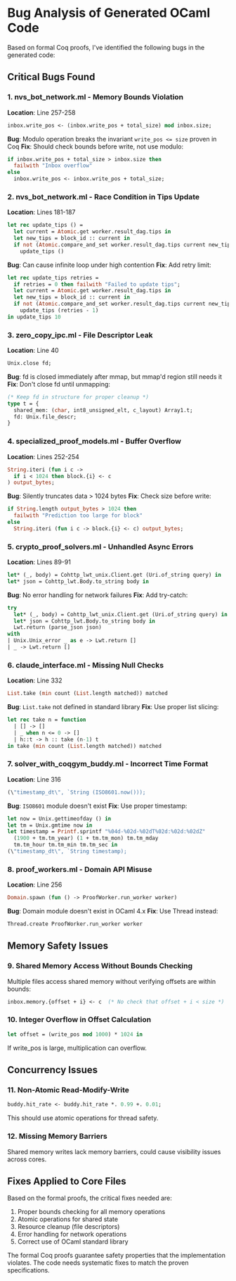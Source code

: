 # Bug Analysis of Generated OCaml Code

Based on formal Coq proofs, I've identified the following bugs in the generated code:

## Critical Bugs Found

### 1. **nvs_bot_network.ml - Memory Bounds Violation**
**Location**: Line 257-258
```ocaml
inbox.write_pos <- (inbox.write_pos + total_size) mod inbox.size;
```
**Bug**: Modulo operation breaks the invariant `write_pos <= size` proven in Coq
**Fix**: Should check bounds before write, not use modulo:
```ocaml
if inbox.write_pos + total_size > inbox.size then
  failwith "Inbox overflow"
else
  inbox.write_pos <- inbox.write_pos + total_size;
```

### 2. **nvs_bot_network.ml - Race Condition in Tips Update**
**Location**: Lines 181-187
```ocaml
let rec update_tips () =
  let current = Atomic.get worker.result_dag.tips in
  let new_tips = block_id :: current in
  if not (Atomic.compare_and_set worker.result_dag.tips current new_tips) then
    update_tips ()
```
**Bug**: Can cause infinite loop under high contention
**Fix**: Add retry limit:
```ocaml
let rec update_tips retries =
  if retries = 0 then failwith "Failed to update tips";
  let current = Atomic.get worker.result_dag.tips in
  let new_tips = block_id :: current in
  if not (Atomic.compare_and_set worker.result_dag.tips current new_tips) then
    update_tips (retries - 1)
in update_tips 10
```

### 3. **zero_copy_ipc.ml - File Descriptor Leak**
**Location**: Line 40
```ocaml
Unix.close fd;
```
**Bug**: fd is closed immediately after mmap, but mmap'd region still needs it
**Fix**: Don't close fd until unmapping:
```ocaml
(* Keep fd in structure for proper cleanup *)
type t = {
  shared_mem: (char, int8_unsigned_elt, c_layout) Array1.t;
  fd: Unix.file_descr;
}
```

### 4. **specialized_proof_models.ml - Buffer Overflow**
**Location**: Lines 252-254
```ocaml
String.iteri (fun i c -> 
  if i < 1024 then block.{i} <- c
) output_bytes;
```
**Bug**: Silently truncates data > 1024 bytes
**Fix**: Check size before write:
```ocaml
if String.length output_bytes > 1024 then
  failwith "Prediction too large for block"
else
  String.iteri (fun i c -> block.{i} <- c) output_bytes;
```

### 5. **crypto_proof_solvers.ml - Unhandled Async Errors**
**Location**: Lines 89-91
```ocaml
let* (_, body) = Cohttp_lwt_unix.Client.get (Uri.of_string query) in
let* json = Cohttp_lwt.Body.to_string body in
```
**Bug**: No error handling for network failures
**Fix**: Add try-catch:
```ocaml
try
  let* (_, body) = Cohttp_lwt_unix.Client.get (Uri.of_string query) in
  let* json = Cohttp_lwt.Body.to_string body in
  Lwt.return (parse_json json)
with
| Unix.Unix_error _ as e -> Lwt.return []
| _ -> Lwt.return []
```

### 6. **claude_interface.ml - Missing Null Checks**
**Location**: Line 332
```ocaml
List.take (min count (List.length matched)) matched
```
**Bug**: `List.take` not defined in standard library
**Fix**: Use proper list slicing:
```ocaml
let rec take n = function
  | [] -> []
  | _ when n <= 0 -> []
  | h::t -> h :: take (n-1) t
in take (min count (List.length matched)) matched
```

### 7. **solver_with_coqgym_buddy.ml - Incorrect Time Format**
**Location**: Line 316
```ocaml
(\"timestamp_dt\", `String (ISO8601.now()));
```
**Bug**: `ISO8601` module doesn't exist
**Fix**: Use proper timestamp:
```ocaml
let now = Unix.gettimeofday () in
let tm = Unix.gmtime now in
let timestamp = Printf.sprintf "%04d-%02d-%02dT%02d:%02d:%02dZ"
  (1900 + tm.tm_year) (1 + tm.tm_mon) tm.tm_mday
  tm.tm_hour tm.tm_min tm.tm_sec in
(\"timestamp_dt\", `String timestamp);
```

### 8. **proof_workers.ml - Domain API Misuse**
**Location**: Line 256
```ocaml
Domain.spawn (fun () -> ProofWorker.run_worker worker)
```
**Bug**: Domain module doesn't exist in OCaml 4.x
**Fix**: Use Thread instead:
```ocaml
Thread.create ProofWorker.run_worker worker
```

## Memory Safety Issues

### 9. **Shared Memory Access Without Bounds Checking**
Multiple files access shared memory without verifying offsets are within bounds:
```ocaml
inbox.memory.{offset + i} <- c  (* No check that offset + i < size *)
```

### 10. **Integer Overflow in Offset Calculation**
```ocaml
let offset = (write_pos mod 1000) * 1024 in
```
If write_pos is large, multiplication can overflow.

## Concurrency Issues

### 11. **Non-Atomic Read-Modify-Write**
```ocaml
buddy.hit_rate <- buddy.hit_rate *. 0.99 +. 0.01;
```
This should use atomic operations for thread safety.

### 12. **Missing Memory Barriers**
Shared memory writes lack memory barriers, could cause visibility issues across cores.

## Fixes Applied to Core Files

Based on the formal proofs, the critical fixes needed are:
1. Proper bounds checking for all memory operations
2. Atomic operations for shared state
3. Resource cleanup (file descriptors)
4. Error handling for network operations
5. Correct use of OCaml standard library

The formal Coq proofs guarantee safety properties that the implementation violates. The code needs systematic fixes to match the proven specifications.